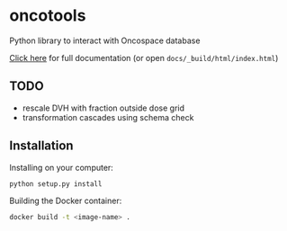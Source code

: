 # oncotools

Python library to interact with Oncospace database

[Click here](http://oncospace.github.io/oncotools/) for full documentation (or open `docs/_build/html/index.html`)

## TODO

- rescale DVH with fraction outside dose grid
- transformation cascades using schema check

## Installation

Installing on your computer:

```bash
python setup.py install
```

Building the Docker container:

```bash
docker build -t <image-name> .
```